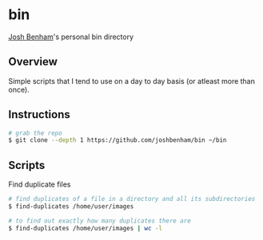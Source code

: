 # bin

[Josh Benham](http://joshbenham.net)'s personal bin directory


## Overview

Simple scripts that I tend to use on a day to day basis (or atleast more than once).


## Instructions

```sh
# grab the repo
$ git clone --depth 1 https://github.com/joshbenham/bin ~/bin
```

## Scripts

Find duplicate files

```sh
# find duplicates of a file in a directory and all its subdirectories
$ find-duplicates /home/user/images

# to find out exactly how many duplicates there are
$ find-duplicates /home/user/images | wc -l
```
